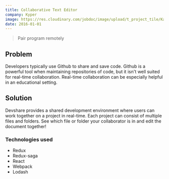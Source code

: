 ```yaml
---
title: Collaborative Text Editor
company: Kyper 
image: https://res.cloudinary.com/jobdoc/image/upload/t_project_tile/KaasRXC_pvjjk0.png
date: 2016-01-01
---
```


> Pair program remotely

## Problem

Developers typically use Github to share and save code. Github is a powerful tool when maintaining repositories of code, but it isn't well suited for real-time collaboration. Real-time collaboration can be especially helpful in an educational setting.

## Solution
Devshare provides a shared development environment where users can work together on a project in real-time. Each project can consist of multiple files and folders. See which file or folder your collaborator is in and edit the document together!


### Technologies used 
- Redux
- Redux-saga
- React
- Webpack
- Lodash
